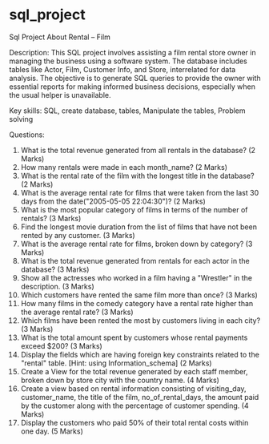 # sql_project
Sql Project About Rental – Film

Description:
This SQL project involves assisting a film rental store owner in managing the business using a software system. The database includes tables like Actor, Film, Customer Info, and Store, interrelated for data analysis. The objective is to generate SQL queries to provide the owner with essential reports for making informed business decisions, especially when the usual helper is unavailable.

Key skills:
SQL, create database, tables, Manipulate the tables, Problem solving

Questions:
1.	What is the total revenue generated from all rentals in the database? (2 Marks)
2.	How many rentals were made in each month_name? (2 Marks)
3.	What is the rental rate of the film with the longest title in the database? (2 Marks)
4.	What is the average rental rate for films that were taken from the last 30 days from the date("2005-05-05 22:04:30")? (2 Marks)
5.	What is the most popular category of films in terms of the number of rentals? (3 Marks)
6.	Find the longest movie duration from the list of films that have not been rented by any customer. (3 Marks)
7.	What is the average rental rate for films, broken down by category? (3 Marks)
8.	What is the total revenue generated from rentals for each actor in the database? (3 Marks)
9.	Show all the actresses who worked in a film having a "Wrestler" in the description. (3 Marks)
10.	Which customers have rented the same film more than once? (3 Marks)
11.	How many films in the comedy category have a rental rate higher than the average rental rate? (3 Marks)
12.	Which films have been rented the most by customers living in each city? (3 Marks)
13.	What is the total amount spent by customers whose rental payments exceed $200? (3 Marks)
14.	Display the fields which are having foreign key constraints related to the "rental" table. [Hint: using Information_schema] (2 Marks)
15.	Create a View for the total revenue generated by each staff member, broken down by store city with the country name. (4 Marks)
16.	Create a view based on rental information consisting of visiting_day, customer_name, the title of the film,  no_of_rental_days, the amount paid by the customer along with the percentage of customer spending. (4 Marks)
17.	Display the customers who paid 50% of their total rental costs within one day. (5 Marks)




